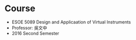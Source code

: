 # Course
* ESOE 5089 Design and Applicaation of Virtual Instruments
* Professor: 吳文中
* 2016 Second Semester
